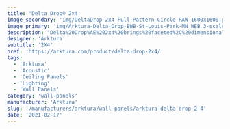 ```yaml
---
title: 'Delta Drop® 2×4'
image_secondary: 'img/DeltaDrop-2x4-Full-Pattern-Circle-RAW-1600x1600.png'
image_primary: 'img/Arktura-Delta-Drop-BWB-St-Louis-Park-MN_WEB_3-scaled.jpg'
description: 'Delta%20Drop%AE%202x4%20brings%20faceted%2C%20dimensional%20geometry%20to%20your%20design%2C%20in%20a%20long%2C%20narrow%20panel.%20Plus%2C%20it%20offers%20easy%20installation%2C%20using%20quick%20torsion%20spring%20attachment%20across%20standard%20ceiling%20grid%20systems%2C%20or%20simple%20wall%20attachment%20using%20our%20Vertika%20channel%20system.%20Integrated%20backlighting%20is%20available%20if%20you%20want%20to%20add%20some%20light%20to%20your%20design%2C%20or%20try%20our%20Soft%20Sound%AE%20backer%20if%20you%20are%20looking%20for%20an%20acoustic%20solution.%A0'
designer: 'Arktura'
subtitle: '2X4'
href: 'https://arktura.com/product/delta-drop-2x4/'
tags:
  - 'Arktura'
  - 'Acoustic'
  - 'Ceiling Panels'
  - 'Lighting'
  - 'Wall Panels'
category: 'wall-panels'
manufacturer: 'Arktura'
slug: '/manufacturers/arktura/wall-panels/arktura-delta-drop-2-4'
date: '2021-02-17'
---
```

